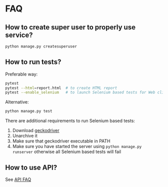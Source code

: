 # FAQ

## How to create super user to properly use service?
```bash
python manage.py createsuperuser
```

## How to run tests?
Preferable way:
```bash
pytest
pytest --html=report.html  # to create HTML report
pytest --enable_selenium   # to launch Selenium based tests for Web client (see notes below)
````
Alternative:
```bash
python manage.py test
```
There are additional requirements to run Selenium based tests:
1. Download [geckodriver](https://github.com/mozilla/geckodriver/releases)
1. Unarchive it
1. Make sure that geckodriver executable in PATH
1. Make sure you have started the server using `python manage.py runserver` otherwise all Selenium based tests will fail

## How to use API?
See [API FAQ](./api_faq.md)
